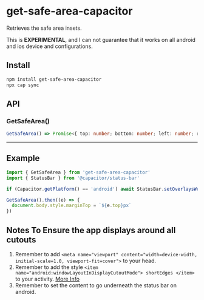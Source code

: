 # get-safe-area-capacitor

Retrieves the safe area insets.

This is **EXPERIMENTAL**, and I can not guarantee that it works on all android and ios device and configurations.

## Install

```bash
npm install get-safe-area-capacitor
npx cap sync
```

## API

### GetSafeArea()

```typescript
GetSafeArea() => Promise<{ top: number; bottom: number; left: number; right: number; }>
```

---

## Example

```javascript
import { GetSafeArea } from 'get-safe-area-capacitor'
import { StatusBar } from '@capacitor/status-bar'

if (Capacitor.getPlatform() == 'android') await StatusBar.setOverlaysWebView({ overlay: true })

GetSafeArea().then((e) => {
  document.body.style.marginTop = `${e.top}px`
})
```

## Notes To Ensure the app displays around all cutouts

1. Remember to add `<meta name="viewport" content="width=device-width, initial-scale=1.0, viewport-fit=cover">` to your head.
1. Remember to add the style `<item name="android:windowLayoutInDisplayCutoutMode"> shortEdges </item>` to your activity. [More Info](https://developer.android.com/guide/topics/display-cutout)
1. Remember to set the content to go underneath the status bar on android.
